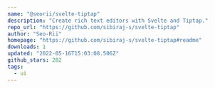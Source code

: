 ```yaml
---
name: "@seorii/svelte-tiptap"
description: "Create rich text editors with Svelte and Tiptap."
repo_url: "https://github.com/sibiraj-s/svelte-tiptap"
author: "Seo-Rii"
homepage: "https://github.com/sibiraj-s/svelte-tiptap#readme"
downloads: 1
updated: "2022-05-16T15:03:08.506Z"
github_stars: 282
tags: 
  - ui
---
```

